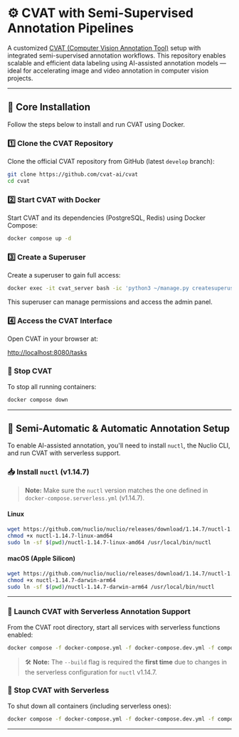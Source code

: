 # ⚙️ CVAT with Semi-Supervised Annotation Pipelines

A customized [CVAT (Computer Vision Annotation Tool)](https://www.cvat.ai/) setup with integrated semi-supervised annotation workflows. This repository enables scalable and efficient data labeling using AI-assisted annotation models — ideal for accelerating image and video annotation in computer vision projects.

---

## 🚀 Core Installation

Follow the steps below to install and run CVAT using Docker.

### 1️⃣ Clone the CVAT Repository

Clone the official CVAT repository from GitHub (latest `develop` branch):

```bash
git clone https://github.com/cvat-ai/cvat
cd cvat
```

### 2️⃣ Start CVAT with Docker

Start CVAT and its dependencies (PostgreSQL, Redis) using Docker Compose:

```bash
docker compose up -d
```

### 3️⃣ Create a Superuser

Create a superuser to gain full access:

```bash
docker exec -it cvat_server bash -ic 'python3 ~/manage.py createsuperuser'
```

This superuser can manage permissions and access the admin panel.

### 4️⃣ Access the CVAT Interface

Open CVAT in your browser at:

[http://localhost:8080/tasks](http://localhost:8080/tasks)

### 🛑 Stop CVAT

To stop all running containers:

```bash
docker compose down
```

---

## 🤖 Semi-Automatic & Automatic Annotation Setup

To enable AI-assisted annotation, you'll need to install `nuctl`, the Nuclio CLI, and run CVAT with serverless support.

### 📥 Install `nuctl` (v1.14.7)

> **Note:** Make sure the `nuctl` version matches the one defined in `docker-compose.serverless.yml` (v1.14.7).

#### Linux

```bash
wget https://github.com/nuclio/nuclio/releases/download/1.14.7/nuctl-1.14.7-linux-amd64
chmod +x nuctl-1.14.7-linux-amd64
sudo ln -sf $(pwd)/nuctl-1.14.7-linux-amd64 /usr/local/bin/nuctl
```

#### macOS (Apple Silicon)

```bash
wget https://github.com/nuclio/nuclio/releases/download/1.14.7/nuctl-1.14.7-darwin-arm64
chmod +x nuctl-1.14.7-darwin-arm64
sudo ln -sf $(pwd)/nuctl-1.14.7-darwin-arm64 /usr/local/bin/nuctl
```

---

### 🚢 Launch CVAT with Serverless Annotation Support

From the CVAT root directory, start all services with serverless functions enabled:

```bash
docker compose -f docker-compose.yml -f docker-compose.dev.yml -f components/serverless/docker-compose.serverless.yml up -d --build
```

> 🛠️ **Note:** The `--build` flag is required the **first time** due to changes in the serverless configuration for `nuctl` v1.14.7.

### 🛑 Stop CVAT with Serverless

To shut down all containers (including serverless ones):

```bash
docker compose -f docker-compose.yml -f docker-compose.dev.yml -f components/serverless/docker-compose.serverless.yml down
```

---


